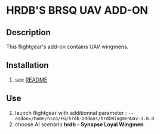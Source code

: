 HRDB'S BRSQ UAV ADD-ON
================================================================================


Description
-----------

This flightgear's add-on contains UAV wingmens.


Installation
------------

1. see [README](../README.md)


Use
------

1. launch flightgear with additionnal parameter : `--addon=/home/nico/FG/hrdb-addons/hrdbWingmenUav-1.0.0`
2. choose AI scenario **hrdb - Synapse Loyal Wingmen**



